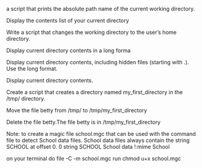  a script that prints the absolute path name of the current working directory.

 Display the contents list of your current directory

Write a script that changes the working directory to the user’s home directory.

Display current directory contents in a long forma

Display current directory contents, including hidden files (starting with .). Use the long format.

Display current directory contents.

Create a script that creates a directory named my_first_directory in the /tmp/ directory.

Move the file betty from /tmp/ to /tmp/my_first_directory

Delete the file betty.The file betty is in /tmp/my_first_directory

Note: to create a magic file school.mgc that can be used with the command file to detect School data files. School data files always contain the string SCHOOL at offset 0.
      0 string SCHOOL School data
      !:mime School

on your terminal do
        file -C -m school.mgc
	run chmod u+x school.mgc

	     